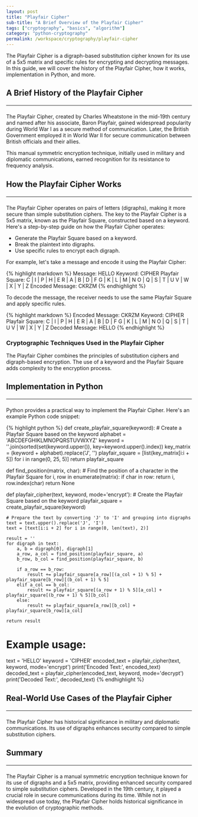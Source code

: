 ```yaml
---
layout: post
title: "Playfair Cipher"
sub-title: "A Brief Overview of the Playfair Cipher"
tags: ["cryptography", "basics", "algorithm"]
category: "python-cryptography"
permalink: /workspace/cryptography/playfair-cipher
---
```


The Playfair Cipher is a digraph-based substitution cipher known for its use of a 5x5 matrix and specific rules for encrypting and decrypting messages. In this guide, we will cover the history of the Playfair Cipher, how it works, implementation in Python, and more.

## A Brief History of the Playfair Cipher <hr>

The Playfair Cipher, created by Charles Wheatstone in the mid-19th century and named after his associate, Baron Playfair, gained widespread popularity during World War I as a secure method of communication. Later, the British Government employed it in World War II for secure communication between British officials and their allies.

This manual symmetric encryption technique, initially used in military and diplomatic communications, earned recognition for its resistance to frequency analysis.

## How the Playfair Cipher Works <hr>

The Playfair Cipher operates on pairs of letters (digraphs), making it more secure than simple substitution ciphers. The key to the Playfair Cipher is a 5x5 matrix, known as the Playfair Square, constructed based on a keyword. Here's a step-by-step guide on how the Playfair Cipher operates:

- Generate the Playfair Square based on a keyword.
- Break the plaintext into digraphs.
- Use specific rules to encrypt each digraph.

For example, let's take a message and encode it using the Playfair Cipher:

{% highlight markdown %}
Message: HELLO
Keyword: CIPHER
Playfair Square:
C | I | P | H | E
R | A | B | D | F
G | K | L | M | N
O | Q | S | T | U
V | W | X | Y | Z
Encoded Message:
CKRZM
{% endhighlight %}

To decode the message, the receiver needs to use the same Playfair Square and apply specific rules.

{% highlight markdown %}
Encoded Message:
CKRZM
Keyword: CIPHER
Playfair Square:
C | I | P | H | E
R | A | B | D | F
G | K | L | M | N
O | Q | S | T | U
V | W | X | Y | Z
Decoded Message: HELLO
{% endhighlight %}

### Cryptographic Techniques Used in the Playfair Cipher

The Playfair Cipher combines the principles of substitution ciphers and digraph-based encryption. The use of a keyword and the Playfair Square adds complexity to the encryption process.

## Implementation in Python <hr>

Python provides a practical way to implement the Playfair Cipher. Here's an example Python code snippet:

{% highlight python %}
def create_playfair_square(keyword):
    # Create a Playfair Square based on the keyword
    alphabet = 'ABCDEFGHIKLMNOPQRSTUVWXYZ'
    keyword = ''.join(sorted(set(keyword.upper()), key=keyword.upper().index))
    key_matrix = (keyword + alphabet).replace('J', '')
    playfair_square = [list(key_matrix[i:i + 5]) for i in range(0, 25, 5)]
    return playfair_square

def find_position(matrix, char):
    # Find the position of a character in the Playfair Square
    for i, row in enumerate(matrix):
        if char in row:
            return i, row.index(char)
    return None

def playfair_cipher(text, keyword, mode='encrypt'):
    # Create the Playfair Square based on the keyword
    playfair_square = create_playfair_square(keyword)
    
    # Prepare the text by converting 'J' to 'I' and grouping into digraphs
    text = text.upper().replace('J', 'I')
    text = [text[i:i + 2] for i in range(0, len(text), 2)]

    result = ''
    for digraph in text:
        a, b = digraph[0], digraph[1]
        a_row, a_col = find_position(playfair_square, a)
        b_row, b_col = find_position(playfair_square, b)

        if a_row == b_row:
            result += playfair_square[a_row][(a_col + 1) % 5] + playfair_square[b_row][(b_col + 1) % 5]
        elif a_col == b_col:
            result += playfair_square[(a_row + 1) % 5][a_col] + playfair_square[(b_row + 1) % 5][b_col]
        else:
            result += playfair_square[a_row][b_col] + playfair_square[b_row][a_col]

    return result

# Example usage:
text = 'HELLO'
keyword = 'CIPHER'
encoded_text = playfair_cipher(text, keyword, mode='encrypt')
print('Encoded Text:', encoded_text)
decoded_text = playfair_cipher(encoded_text, keyword, mode='decrypt')
print('Decoded Text:', decoded_text)
{% endhighlight %}

## Real-World Use Cases of the Playfair Cipher <hr>

The Playfair Cipher has historical significance in military and diplomatic communications. Its use of digraphs enhances security compared to simple substitution ciphers.

## Summary <hr>

The Playfair Cipher is a manual symmetric encryption technique known for its use of digraphs and a 5x5 matrix, providing enhanced security compared to simple substitution ciphers. Developed in the 19th century, it played a crucial role in secure communications during its time. While not in widespread use today, the Playfair Cipher holds historical significance in the evolution of cryptographic methods.